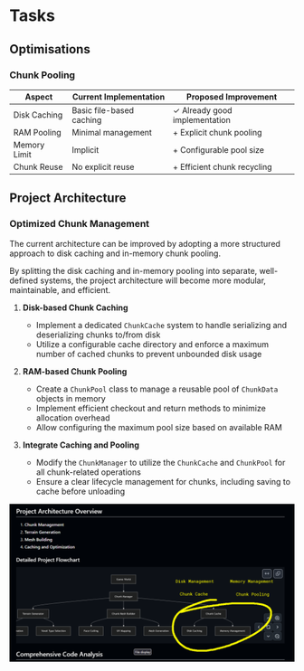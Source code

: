 # Tasks

## Optimisations
### Chunk Pooling
| Aspect | Current Implementation | Proposed Improvement |
|--------|------------------------|----------------------|
| Disk Caching | Basic file-based caching | ✓ Already good implementation |
| RAM Pooling | Minimal management | + Explicit chunk pooling |
| Memory Limit | Implicit | + Configurable pool size |
| Chunk Reuse | No explicit reuse | + Efficient chunk recycling |

## Project Architecture
### Optimized Chunk Management

The current architecture can be improved by adopting a more structured approach to disk caching and in-memory chunk pooling. 

By splitting the disk caching and in-memory pooling into separate, well-defined systems, the project architecture will become more modular, maintainable, and efficient.

1. **Disk-based Chunk Caching**
   - Implement a dedicated `ChunkCache` system to handle serializing and deserializing chunks to/from disk
   - Utilize a configurable cache directory and enforce a maximum number of cached chunks to prevent unbounded disk usage

2. **RAM-based Chunk Pooling**
   - Create a `ChunkPool` class to manage a reusable pool of `ChunkData` objects in memory
   - Implement efficient checkout and return methods to minimize allocation overhead
   - Allow configuring the maximum pool size based on available RAM

3. **Integrate Caching and Pooling**
   - Modify the `ChunkManager` to utilize the `ChunkCache` and `ChunkPool` for all chunk-related operations
   - Ensure a clear lifecycle management for chunks, including saving to cache before unloading

![alt text](screenshots/project_flowchart_highlight.png)

